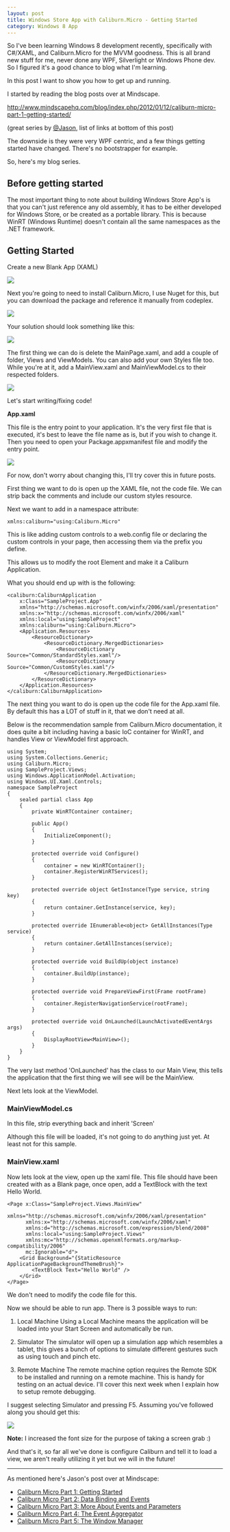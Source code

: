 ```yaml
---
layout: post
title: Windows Store App with Caliburn.Micro - Getting Started
category: Windows 8 App
---
```


So I've been learning Windows 8 development recently, specifically with C#/XAML, and Caliburn.Micro for the MVVM goodness. This is all brand new stuff for me, never done any WPF, Silverlight or Windows Phone dev. So I figured it's a good chance to blog what I'm learning.

In this post I want to show you how to get up and running.

I started by reading the blog posts over at Mindscape.

<a href="http://www.mindscapehq.com/blog/index.php/2012/01/12/caliburn-micro-part-1-getting-started/">http://www.mindscapehq.com/blog/index.php/2012/01/12/caliburn-micro-part-1-getting-started/</a>

(great series by <a href="https://twitter.com/QuantumNgtmare">@Jason</a>, list of links at bottom of this post)

The downside is they were very WPF centric, and a few things getting started have changed. There's no bootstrapper for example.

So, here's my blog series.

## Before getting started ##

The most important thing to note about building Windows Store App's is that you can't just reference any old assembly, it has to be either developed for Windows Store, or be created as a portable library. This is because WinRT (Windows Runtime) doesn't contain all the same namespaces as the .NET framework.

## Getting Started ##

Create a new Blank App (XAML)

<img src="/images/windows-store-start-1.png" />

Next you're going to need to install Caliburn.Micro, I use Nuget for this, but you can download the package and reference it manually from codeplex.

<img src="/images/windows-store-start-2.png" />

Your solution should look something like this:

<img src="/images/windows-store-start-3.png" />

The first thing we can do is delete the MainPage.xaml, and add a couple of folder, Views and ViewModels. You can also add your own Styles file too. While you're at it, add a MainView.xaml and MainViewModel.cs to their respected folders.

<img src="/images/windows-store-start-4.png" />

Let's start writing/fixing code!

**App.xaml**

This file is the entry point to your application. It's the very first file that is executed, it's best to leave the file name as is, but if you wish to change it. Then you need to open your Package.appxmanifest file and modify the entry point.

<img src="/images/windows-store-start-5.png" />

For now, don't worry about changing this, I'll try cover this in future posts.

First thing we want to do is open up the XAML file, not the code file. We can strip back the comments and include our custom styles resource.

Next we want to add in a namespace attribute:

    xmlns:caliburn="using:Caliburn.Micro"

This is like adding custom controls to a web.config file or declaring the custom controls in your page, then accessing them via the prefix you define.

This allows us to modify the root Element and make it a Caliburn Application.

What you should end up with is the following:

    <caliburn:CaliburnApplication
        x:Class="SampleProject.App"
        xmlns="http://schemas.microsoft.com/winfx/2006/xaml/presentation"
        xmlns:x="http://schemas.microsoft.com/winfx/2006/xaml"
        xmlns:local="using:SampleProject"
        xmlns:caliburn="using:Caliburn.Micro">
        <Application.Resources>
            <ResourceDictionary>
                <ResourceDictionary.MergedDictionaries>
                    <ResourceDictionary Source="Common/StandardStyles.xaml"/>
                    <ResourceDictionary Source="Common/CustomStyles.xaml"/>
                </ResourceDictionary.MergedDictionaries>
            </ResourceDictionary>
        </Application.Resources>
    </caliburn:CaliburnApplication>

The next thing you want to do is open up the code file for the App.xaml file. By default this has a LOT of stuff in it, that we don't need at all.

Below is the recommendation sample from Caliburn.Micro documentation, it does quite a bit including having a basic IoC container for WinRT, and handles View or ViewModel first approach.

    using System;
    using System.Collections.Generic;
    using Caliburn.Micro;
    using SampleProject.Views;
    using Windows.ApplicationModel.Activation;
    using Windows.UI.Xaml.Controls;
    namespace SampleProject
    {
        sealed partial class App
        {
            private WinRTContainer container;

            public App()
            {
                InitializeComponent();
            }

            protected override void Configure()
            {
                container = new WinRTContainer();
                container.RegisterWinRTServices();
            }

            protected override object GetInstance(Type service, string key)
            {
                return container.GetInstance(service, key);
            }

            protected override IEnumerable<object> GetAllInstances(Type service)
            {
                return container.GetAllInstances(service);
            }

            protected override void BuildUp(object instance)
            {
                container.BuildUp(instance);
            }

            protected override void PrepareViewFirst(Frame rootFrame)
            {
                container.RegisterNavigationService(rootFrame);
            }

            protected override void OnLaunched(LaunchActivatedEventArgs args)
            {
                DisplayRootView<MainView>();
            }
        }
    }

The very last method 'OnLaunched' has the class to our Main View, this tells the application that the first thing we will see will be the MainView.

Next lets look at the ViewModel.

### MainViewModel.cs ###

In this file, strip everything back and inherit 'Screen'

Although this file will be loaded, it's not going to do anything just yet. At least not for this sample.

### MainView.xaml ###

Now lets look at the view, open up the xaml file. This file should have been created with as a Blank page, once open, add a TextBlock with the text Hello World.

    <Page x:Class="SampleProject.Views.MainView"
          xmlns="http://schemas.microsoft.com/winfx/2006/xaml/presentation"
          xmlns:x="http://schemas.microsoft.com/winfx/2006/xaml"
          xmlns:d="http://schemas.microsoft.com/expression/blend/2008"
          xmlns:local="using:SampleProject.Views"
          xmlns:mc="http://schemas.openxmlformats.org/markup-compatibility/2006"
          mc:Ignorable="d">
        <Grid Background="{StaticResource ApplicationPageBackgroundThemeBrush}">
            <TextBlock Text="Hello World" />
        </Grid>
    </Page>

We don't need to modify the code file for this.

Now we should be able to run app. There is 3 possible ways to run:

1. Local Machine 
   Using a Local Machine means the application will be loaded into your Start Screen and automatically be run.

2. Simulator 
   The simulator will open up a simulation app which resembles a tablet, this gives a bunch of options to simulate different gestures such as using touch and pinch etc.

3. Remote Machine 
   The remote machine option requires the Remote SDK to be installed and running on a remote machine. This is handy for testing on an actual device. I'll cover this next week when I explain how to setup remote debugging.

I suggest selecting Simulator and pressing F5. Assuming you've followed along you should get this:

<img src="/images/windows-store-start-6.png" />

<span class="note"><strong>Note:</strong> I increased the font size for the purpose of taking a screen grab :)</span>

And that's it, so far all we've done is configure Caliburn and tell it to load a view, we aren't really utilizing it yet but we will in the future!

****

As mentioned here's Jason's post over at Mindscape:

* <a href="http://www.mindscapehq.com/blog/index.php/2012/01/12/caliburn-micro-part-1-getting-started/">Caliburn Micro Part 1: Getting Started</a>
* <a href="http://www.mindscapehq.com/blog/index.php/2012/01/16/caliburn-micro-part-2-data-binding-and-events/">Caliburn Micro Part 2: Data Binding and Events</a>
* <a href="http://www.mindscapehq.com/blog/index.php/2012/01/24/caliburn-micro-part-3-more-about-events-and-parameters/">Caliburn Micro Part 3: More About Events and Parameters</a>
* <a href="http://www.mindscapehq.com/blog/index.php/2012/02/01/caliburn-micro-part-4-the-event-aggregator/">Caliburn Micro Part 4: The Event Aggregator</a>
* <a href="http://www.mindscapehq.com/blog/index.php/2012/03/13/caliburn-micro-part-5-the-window-manager/">Caliburn Micro Part 5: The Window Manager</a>

